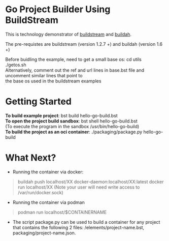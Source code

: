 # Go Project Builder Using BuildStream

This is technology demonstrator of [buildstream](https://docs.buildstream.build/) and [buildah](https://buildah.io/).  

The pre-requistes are  buildstream (version 1.2.7 +) and buildah (version 1.6 +)  

Before buidling the example, need to get a small base os:
cd utils  
./getos.sh  
Alternatively, comment out the ref and url lines in base.bst file and uncomment similar lines that point to  
the base os used in the buildstream examples   
# Getting Started
**To build example project**: bst build hello-go-build.bst  
**To open the project build sandbox**: bst shell hello-go-build.bst  
(To execute the program in the sandbox /usr/bin/hello-go-build)  
**To build the project as an oci container**:  ./packaging/package.py hello-go-build  

# What Next?
 
 -  Running the container via docker:
> buildah push localhost/XX docker-daemon:localhost/XX:latest
docker run localhost/XX
(Note your user will need write access to /var/run/docker.sock)

- Running the container via podman
>podman run localhost/$CONTAINERNAME
 - The script package.py can be used to build a container for any project that contains the following 2 files: /elements/project-name.bst, packaging/project-name.json.

